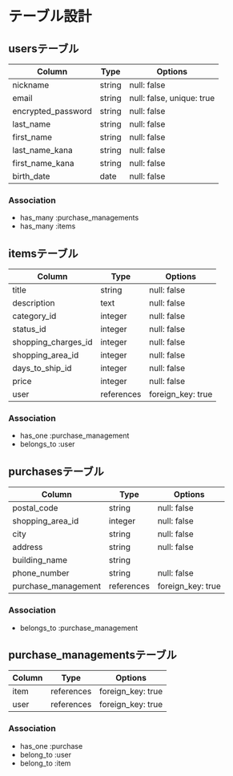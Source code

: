 # テーブル設計

## usersテーブル
| Column                       | Type   | Options                   |
| ---------------------------- | ------ | ------------------------- |
| nickname                     | string | null: false               |
| email                        | string | null: false, unique: true |
| encrypted_password           | string | null: false               |
| last_name                    | string | null: false               |
| first_name                   | string | null: false               |
| last_name_kana               | string | null: false               |
| first_name_kana              | string | null: false               |
| birth_date                   | date   | null: false               |

### Association
- has_many :purchase_managements
- has_many :items

##  itemsテーブル
| Column                | Type       | Options           |
| --------------------- | ---------- | ----------------- |
| title                 | string     | null: false       |
| description           | text       | null: false       |
| category_id           | integer    | null: false       |
| status_id             | integer    | null: false       |
| shopping_charges_id   | integer    | null: false       |
| shopping_area_id      | integer    | null: false       |
| days_to_ship_id       | integer    | null: false       |
| price                 | integer    | null: false       |
| user                  | references | foreign_key: true |

### Association
- has_one :purchase_management
- belongs_to :user

##  purchasesテーブル
| Column                 | Type       | Options           |
| ---------------------- | ---------- | ----------------- |
| postal_code            | string     | null: false       |
| shopping_area_id       | integer    | null: false       |
| city                   | string     | null: false       |
| address                | string     | null: false       |
| building_name          | string     |                   |
| phone_number           | string     | null: false       |
| purchase_management    | references | foreign_key: true |

### Association
- belongs_to :purchase_management


## purchase_managementsテーブル
| Column  | Type       | Options           |
|---------|------------|-------------------|
| item    | references | foreign_key: true |
| user    | references | foreign_key: true |

### Association
- has_one :purchase
- belong_to :user
- belong_to :item
